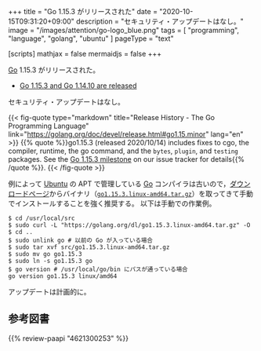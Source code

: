 +++
title = "Go 1.15.3 がリリースされた"
date =  "2020-10-15T09:31:20+09:00"
description = "セキュリティ・アップデートはなし。"
image = "/images/attention/go-logo_blue.png"
tags  = [ "programming", "language", "golang", "ubuntu" ]
pageType = "text"

[scripts]
  mathjax = false
  mermaidjs = false
+++

[Go] 1.15.3 がリリースされた。

- [Go 1.15.3 and Go 1.14.10 are released](https://groups.google.com/g/golang-announce/c/bup-f6zmruk)

セキュリティ・アップデートはなし。

{{< fig-quote type="markdown" title="Release History - The Go Programming Language" link="https://golang.org/doc/devel/release.html#go1.15.minor" lang="en" >}}
{{% quote %}}go1.15.3 (released 2020/10/14) includes fixes to cgo, the compiler, runtime, the go command, and the `bytes`, `plugin`, and `testing` packages. See the [Go 1.15.3 milestone](https://github.com/golang/go/issues?q=milestone%3AGo1.15.3+label%3ACherryPickApproved) on our issue tracker for details{{% /quote %}}.
{{< /fig-quote >}}

例によって [Ubuntu] の APT で管理している [Go] コンパイラは古いので，[ダウンロードページ](https://golang.org/dl/ "Downloads - The Go Programming Language")からバイナリ（[`go1.15.3.linux-amd64.tar.gz`](https://golang.org/dl/go1.15.3.linux-amd64.tar.gz)）を取ってきて手動でインストールすることを強く推奨する。
以下は手動での作業例。

```text
$ cd /usr/local/src
$ sudo curl -L "https://golang.org/dl/go1.15.3.linux-amd64.tar.gz" -O
$ cd ..
$ sudo unlink go # 以前の Go が入っている場合
$ sudo tar xvf src/go1.15.3.linux-amd64.tar.gz
$ sudo mv go go1.15.3
$ sudo ln -s go1.15.3 go
$ go version # /usr/local/go/bin にパスが通っている場合
go version go1.15.3 linux/amd64
```

アップデートは計画的に。

[Go]: https://golang.org/ "The Go Programming Language"
[Ubuntu]: https://www.ubuntu.com/ "The leading operating system for PCs, IoT devices, servers and the cloud | Ubuntu"

## 参考図書

{{% review-paapi "4621300253" %}} <!-- プログラミング言語Go -->
